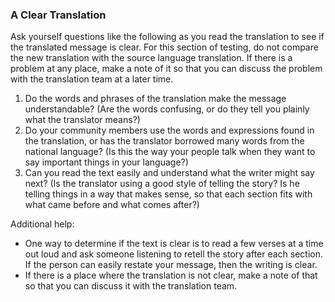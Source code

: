 
### A Clear Translation

Ask yourself questions like the following as you read the translation to see if the translated message is clear. For this section of testing, do not compare the new translation with the source language translation. If there is a problem at any place, make a note of it so that you can discuss the problem with the translation team at a later time.

1. Do the words and phrases of the translation make the message understandable? (Are the words confusing, or do they tell you plainly what the translator means?)
1. Do your community members use the words and expressions found in the translation, or has the translator borrowed many words from the national language? (Is this the way your people talk when they want to say important things in your language?)
1. Can you read the text easily and understand what the writer might say next? (Is the translator using a good style of telling the story? Is he telling things in a way that makes sense, so that each section fits with what came before and what comes after?)

Additional help:

* One way to determine if the text is clear is to read a few verses at a time out loud and ask someone listening to retell the story after each section. If the person can easily restate your message, then the writing is clear.
* If there is a place where the translation is not clear, make a note of that so that you can discuss it with the translation team.

